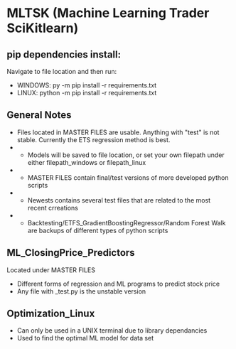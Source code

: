 # MLTSK (Machine Learning Trader SciKitlearn)

## pip dependencies install: 
Navigate to file location and then run:
  * WINDOWS: py -m pip install -r requirements.txt 
  * LINUX: python -m pip install -r requirements.txt 

## General Notes
  * Files located in MASTER FILES are usable. Anything with "test" is not stable. Currently the ETS regression method is best.
  * * Models will be saved to file location, or set your own filepath under either filepath_windows or filepath_linux
  * * MASTER FILES contain final/test versions of more developed python scripts
  * * Newests contains several test files that are related to the most recent crreations
  * * Backtesting/ETFS_GradientBoostingRegressor/Random Forest Walk are backups of different types of python scripts


## ML_ClosingPrice_Predictors
Located under MASTER FILES  
  * Different forms of regression and ML programs to predict stock price  
  * Any file with _test.py is the unstable version 

## Optimization_Linux
 * Can only be used in a UNIX terminal due to library dependancies
 * Used to find the optimal ML model for data set 

